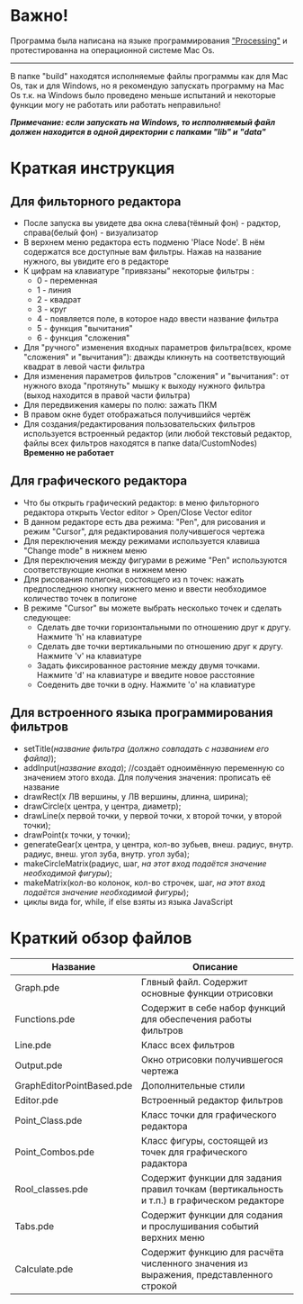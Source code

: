 Важно!
=====================

Программа была написана на языке программирования ["Processing"](https://processing.org/download/) и протестированна на операционной системе Mac Os.
***
В папке "build" находятся исполняемые файлы программы как для Mac Os, так и для Windows, но я рекомендую запускать программу на Mac Os т.к. на Windows было проведено меньше испытаний и некоторые функции могу не работать или работать неправильно!

***Примечание: если запускать на Windows, то испполняемый файл должен находится в одной директории с папками "lib" и "data"***

Краткая инструкция
==================

Для фильторного редактора
-------------------------
* После запуска вы увидете два окна слева(тёмный фон) - радктор, справа(белый фон) - визуализатор
* В верхнем меню редактора есть подменю 'Place Node'. В нём содержатся все доступные вам фильтры. Нажав на название нужного, вы увидите его в редакторе
* К цифрам на клавиатуре "привязаны" некоторые фильтры :
  * 0 - переменная
  * 1 - линия
  * 2 - квадрат
  * 3 - круг
  * 4 - появляется поле, в которое надо ввести название фильтра
  * 5 - функция "вычитания"
  * 6 - функция "сложения"
* Для "ручного" изменения входных параметров фильтра(всех, кроме "сложения" и "вычитания"): дважды кликнуть на соответствующий квадрат в левой части фильтра
* Для изменения параметров фильтров "сложения" и "вычитания": от нужного входа "протянуть" мышку к выходу нужного фильтра (выход находится в правой части фильтра)
* Для передвижения камеры по полю: зажать ПКМ
* В правом окне будет отображаться получившийся чертёж
* Для создания/редактирования пользовательских фильтров используется встроенный редактор (или любой текстовый редактор, файлы всех фильтров находятся в папке data/CustomNodes) **Временно не работает**

Для графического редактора
-------------------------
* Что бы открыть графический редактор: в меню фильторного редактора открыть Vector editor > Open/Close Vector editor
* В данном редакторе есть два режима: "Pen", для рисования и режим "Cursor", для редактирования получившегося чертежа
* Для переключения между режимами используется клавиша "Change mode" в нижнем меню
* Для переключения между фигурами в режиме "Pen" используются соответствующие кнопки в нижнем меню
* Для рисования полигона, состоящего из n точек: нажать предпоследнюю кнопку нижнего меню и ввести необходимое количество точек в полигоне
* В режиме "Cursor" вы можете выбрать несколько точек и сделать следующее:
  * Сделать две точки горизонтальными по отношению друг к другу. Нажмите 'h' на клавиатуре
  * Сделать две точки вертикальными по отношению друг к другу. Нажмите 'v' на клавиатуре
  * Задать фиксированное растояние между двумя точками. Нажмите 'd' на клавиатуре и введите новое расстояние
  * Соеденить две точки в одну. Нажмите 'o' на клавиатуре

Для встроенного языка программирования фильтров
----------------------------------------------
* setTitle(*название фильтра (должно совпадать с названием его файла)*);
* addInput(*название входа*); //создаёт одноимённую переменную со значением этого входа. Для получения значения: прописать её название
* drawRect(x ЛВ вершины, y ЛВ вершины, длинна, ширина);
* drawCircle(x центра, y центра, диаметр);
* drawLine(x первой точки, y первой точки, x второй точки, y второй точки);
* drawPoint(x точки, y точки);
* generateGear(x центра, y центра, кол-во зубьев, внеш. радиус, внутр. радиус, внеш. угол зуба, внутр. угол зуба);
* makeCircleMatrix(радиус, шаг, *на этот вход подаётся значение необходимой фигуры*);
* makeMatrix(кол-во колонок, кол-во строчек, шаг, *на этот вход подаётся значение необходимой фигуры*);
* циклы вида for, while, if else взяты из языка JavaScript

Краткий обзор файлов
====================

Название                     |  Описание
-----------------------------|-----------------------------
Graph.pde                    | Глвный файл. Содержит основные функции отрисовки
Functions.pde                | Содержит в себе набор функций для обеспечения работы фильтров
Line.pde                     | Класс всех фильтров
Output.pde                   | Окно отрисовки получившегося чертежа
GraphEditorPointBased.pde    | Дополнительные стили
Editor.pde                   | Встроенный редактор фильтров
Point_Class.pde              | Класс точки для графического редактора
Point_Combos.pde             | Класс фигуры, состоящей из точек для графического радактора
Rool_classes.pde             | Содержит функции для задания правил точкам (вертикальность и т.п.) в графическом редакторе
Tabs.pde                     | Содержит функции для содания и прослушивания событий верхних меню
Calculate.pde                | Содержит функцию для расчёта численного значения из выражения, представленного строкой
